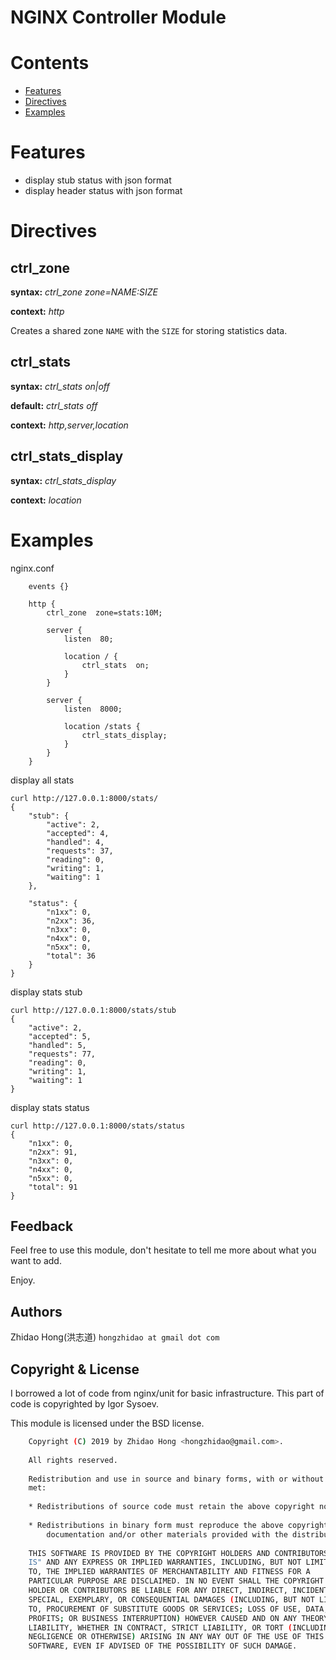 NGINX Controller Module
=======================


Contents
========
* [Features](#features)
* [Directives](#directives)
* [Examples](#examples)


Features
========

- display stub status with json format
- display header status with json format


Directives
==========


ctrl_zone
---------------

**syntax:**  *ctrl_zone zone=NAME:SIZE*

**context:** *http*

Creates a shared zone ``NAME`` with the ``SIZE`` for storing statistics data.


ctrl_stats
----------

**syntax:**  *ctrl_stats on|off*

**default:**  *ctrl_stats off*

**context:** *http,server,location*

ctrl_stats_display
------------------

**syntax:**  *ctrl_stats_display*

**context:** *location*


Examples
=========
nginx.conf
```
    events {}

    http {
        ctrl_zone  zone=stats:10M;

        server {
            listen  80;

            location / {
                ctrl_stats  on;
            }
        }

        server {
            listen  8000;

            location /stats {
                ctrl_stats_display;
            }
        }
    }
```

display all stats

```
curl http://127.0.0.1:8000/stats/
{
    "stub": {
        "active": 2,
        "accepted": 4,
        "handled": 4,
        "requests": 37,
        "reading": 0,
        "writing": 1,
        "waiting": 1
    },

    "status": {
        "n1xx": 0,
        "n2xx": 36,
        "n3xx": 0,
        "n4xx": 0,
        "n5xx": 0,
        "total": 36
    }
}
```

display stats stub

```
curl http://127.0.0.1:8000/stats/stub
{
    "active": 2,
    "accepted": 5,
    "handled": 5,
    "requests": 77,
    "reading": 0,
    "writing": 1,
    "waiting": 1
}
```

display stats status

```
curl http://127.0.0.1:8000/stats/status
{
    "n1xx": 0,
    "n2xx": 91,
    "n3xx": 0,
    "n4xx": 0,
    "n5xx": 0,
    "total": 91
}
```

##  Feedback
Feel free to use this module, don't hesitate to tell me more about what you want to add.

Enjoy.

##  Authors
Zhidao Hong(洪志道) `hongzhidao at gmail dot com`  

## Copyright & License
I borrowed a lot of code from nginx/unit for basic infrastructure. This part of code is copyrighted by Igor Sysoev. 

This module is licensed under the BSD license.  
```bash
    Copyright (C) 2019 by Zhidao Hong <hongzhidao@gmail.com>.
    
    All rights reserved.
    
    Redistribution and use in source and binary forms, with or without modification, are permitted provided that the following conditions are
    met:
    
    * Redistributions of source code must retain the above copyright notice, this list of conditions and the following disclaimer.
    
    * Redistributions in binary form must reproduce the above copyright notice, this list of conditions and the following disclaimer in the
        documentation and/or other materials provided with the distribution.
    
    THIS SOFTWARE IS PROVIDED BY THE COPYRIGHT HOLDERS AND CONTRIBUTORS "AS
    IS" AND ANY EXPRESS OR IMPLIED WARRANTIES, INCLUDING, BUT NOT LIMITED
    TO, THE IMPLIED WARRANTIES OF MERCHANTABILITY AND FITNESS FOR A
    PARTICULAR PURPOSE ARE DISCLAIMED. IN NO EVENT SHALL THE COPYRIGHT
    HOLDER OR CONTRIBUTORS BE LIABLE FOR ANY DIRECT, INDIRECT, INCIDENTAL,
    SPECIAL, EXEMPLARY, OR CONSEQUENTIAL DAMAGES (INCLUDING, BUT NOT LIMITED
    TO, PROCUREMENT OF SUBSTITUTE GOODS OR SERVICES; LOSS OF USE, DATA, OR
    PROFITS; OR BUSINESS INTERRUPTION) HOWEVER CAUSED AND ON ANY THEORY OF
    LIABILITY, WHETHER IN CONTRACT, STRICT LIABILITY, OR TORT (INCLUDING
    NEGLIGENCE OR OTHERWISE) ARISING IN ANY WAY OUT OF THE USE OF THIS
    SOFTWARE, EVEN IF ADVISED OF THE POSSIBILITY OF SUCH DAMAGE.
```

